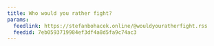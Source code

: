 ```yaml
---
title: Who would you rather fight?
params:
  feedlink: https://stefanbohacek.online/@wouldyouratherfight.rss
  feedid: 7eb0593719984ef3df4a8d5fa9c74ac3
---
```

